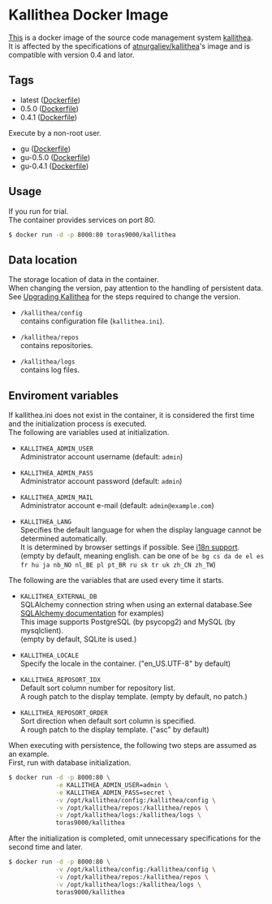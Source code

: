 # Kallithea Docker Image

[This](https://hub.docker.com/r/toras9000/kallithea) is a docker image of the source code management system [kallithea](https://kallithea-scm.org/).  
It is affected by the specifications of [atnurgaliev/kallithea](https://hub.docker.com/r/atnurgaliev/kallithea)'s image and is compatible with version 0.4 and lator.  

## Tags

- latest ([Dockerfile](https://github.com/toras9000/docker-kallithea/blob/master/build/Dockerfile))
- 0.5.0 ([Dockerfile](https://github.com/toras9000/docker-kallithea/blob/tag_0.5.0/build/Dockerfile))
- 0.4.1 ([Dockerfile](https://github.com/toras9000/docker-kallithea/blob/tag_0.4.1/build/Dockerfile))

Execute by a non-root user.

- gu ([Dockerfile](https://github.com/toras9000/docker-kallithea/blob/tag_gu/build/Dockerfile))
- gu-0.5.0 ([Dockerfile](https://github.com/toras9000/docker-kallithea/blob/tag_gu-0.5.0/build/Dockerfile))
- gu-0.4.1 ([Dockerfile](https://github.com/toras9000/docker-kallithea/blob/tag_gu-0.4.1/build/Dockerfile))

## Usage

If you run for trial.  
The container provides services on port 80.  

```bash
$ docker run -d -p 8000:80 toras9000/kallithea
```

## Data location

The storage location of data in the container.  
When changing the version, pay attention to the handling of persistent data.  
See [Upgrading Kallithea](https://kallithea.readthedocs.io/en/latest/upgrade.html) for the steps required to change the version.  

- `/kallithea/config`  
contains configuration file (`kallithea.ini`).  

- `/kallithea/repos`  
contains repositories.  

- `/kallithea/logs`  
contains log files.  

## Enviroment variables

If kallithea.ini does not exist in the container, it is considered the first time and the initialization process is executed.  
The following are variables used at initialization.  

- `KALLITHEA_ADMIN_USER`  
Administrator account username (default: `admin`)  

- `KALLITHEA_ADMIN_PASS`  
Administrator account password (default: `admin`)  

- `KALLITHEA_ADMIN_MAIL`  
Administrator account e-mail (default: `admin@example.com`)  

- `KALLITHEA_LANG`  
Specifies the default language for when the display language cannot be determined automatically.  
It is determined by browser settings if possible. See [i18n support](https://kallithea.readthedocs.io/en/latest/setup.html#internationalization-i18n-support).  
(empty by default, meaning english. can be one of `be bg cs da de el es fr hu ja nb_NO nl_BE pl pt_BR ru sk tr uk zh_CN zh_TW`)  

The following are the variables that are used every time it starts.  

- `KALLITHEA_EXTERNAL_DB`  
SQLAlchemy connection string when using an external database.See [SQLAlchemy documentation](https://docs.sqlalchemy.org/en/12/core/engines.html#database-urls) for examples)  
This image supports PostgreSQL (by psycopg2) and MySQL (by mysqlclient).  
(empty by default, SQLite is used.)  

- `KALLITHEA_LOCALE`  
Specify the locale in the container.  ("en_US.UTF-8" by default)  

- `KALLITHEA_REPOSORT_IDX`  
Default sort column number for repository list.  
A rough patch to the display template. (empty by default, no patch.)  

- `KALLITHEA_REPOSORT_ORDER`  
Sort direction when default sort column is specified.  
A rough patch to the display template. ("asc" by default)  

When executing with persistence, the following two steps are assumed as an example.  
First, run with database initialization.  

```bash
$ docker run -d -p 8000:80 \
             -e KALLITHEA_ADMIN_USER=admin \
             -e KALLITHEA_ADMIN_PASS=secret \
             -v /opt/kallithea/config:/kallithea/config \
             -v /opt/kallithea/repos:/kallithea/repos \
             -v /opt/kallithea/logs:/kallithea/logs \
             toras9000/kallithea
```

After the initialization is completed, omit unnecessary specifications for the second time and later.  

```bash
$ docker run -d -p 8000:80 \
             -v /opt/kallithea/config:/kallithea/config \
             -v /opt/kallithea/repos:/kallithea/repos \
             -v /opt/kallithea/logs:/kallithea/logs \
             toras9000/kallithea
```
